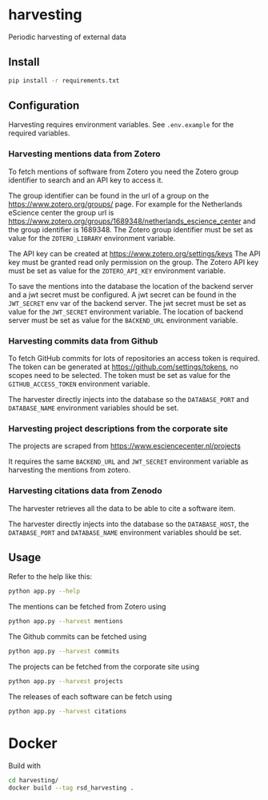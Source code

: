 # harvesting

Periodic harvesting of external data

## Install

```bash
pip install -r requirements.txt
```

## Configuration

Harvesting requires environment variables.
See `.env.example` for the required variables.

### Harvesting mentions data from Zotero

To fetch mentions of software from Zotero you need the Zotero group identifier
to search and an API key to access it.

The group identifier can be found in the url of a group on the
https://www.zotero.org/groups/ page. For example for the Netherlands eScience
center the group url is
https://www.zotero.org/groups/1689348/netherlands_escience_center and the group
identifier is 1689348. The Zotero group identifier must be set as value for the
``ZOTERO_LIBRARY`` environment variable.

The API key can be created at https://www.zotero.org/settings/keys The API key
must be granted read only permission on the group. The Zotero API key must be
set as value for the ``ZOTERO_API_KEY`` environment variable.

To save the mentions into the database the location of the backend server and a
jwt secret must be configured. A jwt secret can be found in the ``JWT_SECRET``
env var of the backend server. The jwt secret must be set as value for the
``JWT_SECRET`` environment variable. The location of backend server must be set
as value for the ``BACKEND_URL`` environment variable.

### Harvesting commits data from Github

To fetch GitHub commits for lots of repositories an access token is required.
The token can be generated at https://github.com/settings/tokens, no scopes need
to be selected. The token must be set as value for the ``GITHUB_ACCESS_TOKEN``
environment variable.

The harvester directly injects into the database so the ``DATABASE_PORT`` and
``DATABASE_NAME`` environment variables should be set.

### Harvesting project descriptions from the corporate site

The projects are scraped from https://www.esciencecenter.nl/projects

It requires the same ``BACKEND_URL`` and ``JWT_SECRET`` environment variable as
harvesting the mentions from zotero.

### Harvesting citations data from Zenodo

The harvester retrieves all the data to be able to cite a software item.

The harvester directly injects into the database so the ``DATABASE_HOST``, the
``DATABASE_PORT`` and ``DATABASE_NAME`` environment variables should be set.

## Usage

Refer to the help like this:

```bash
python app.py --help
```

The mentions can be fetched from Zotero using

```bash
python app.py --harvest mentions
```

The Github commits can be fetched using

```bash
python app.py --harvest commits
```

The projects can be fetched from the corporate site using

```bash
python app.py --harvest projects
```

The releases of each software can be fetch using

```bash
python app.py --harvest citations
```

# Docker

Build with
```bash
cd harvesting/
docker build --tag rsd_harvesting .
```
